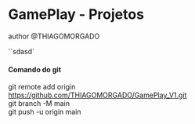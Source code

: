 # GamePlay - Projetos

author @THIAGOMORGADO

``sdasd`

#### Comando do git

git remote add origin https://github.com/THIAGOMORGADO/GamePlay_V1.git<br>
git branch -M main<br>
git push -u origin main<br>

```

```
